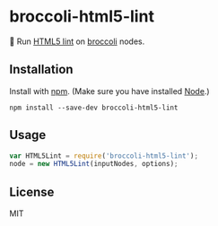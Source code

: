 # broccoli-html5-lint

:fallen_leaf: Run [HTML5 lint](https://github.com/mozilla/html5-lint) on [broccoli](https://github.com/joliss/broccoli) nodes.

## Installation

Install with [npm](https://github.com/npm/npm#npm1----node-package-manager). (Make sure you have installed [Node](http://nodejs.org/).)

```
npm install --save-dev broccoli-html5-lint
```

## Usage

```javascript
var HTML5Lint = require('broccoli-html5-lint');
node = new HTML5Lint(inputNodes, options);
```

## License
MIT

